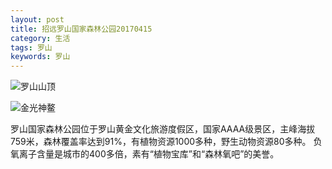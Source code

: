```yaml
---
layout: post
title: 招远罗山国家森林公园20170415
category: 生活
tags: 罗山
keywords: 罗山
---
```


![罗山山顶](http://pic.yupoo.com/bztd/Gnu2og8X/s741c.jpg)

![金光神鳌](http://pic.yupoo.com/bztd/Gnu2oqGw/spgK2.jpg)

罗山国家森林公园位于罗山黄金文化旅游度假区，国家AAAA级景区，主峰海拔759米，森林覆盖率达到91%，有植物资源1000多种，野生动物资源80多种。 负氧离子含量是城市的400多倍，素有“植物宝库”和“森林氧吧”的美誉。